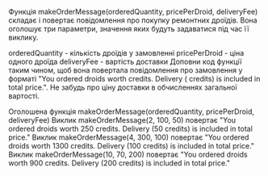 Функція makeOrderMessage(orderedQuantity, pricePerDroid, deliveryFee) складає і повертає повідомлення
 про покупку ремонтних дроїдів.
Вона оголошує три параметри, значення яких будуть задаватися під час її виклику.

orderedQuantity - кількість дроїдів у замовленні
pricePerDroid - ціна одного дроїда
deliveryFee - вартість доставки
Доповни код функції таким чином, щоб вона повертала повідомлення про замовлення у форматі 
"You ordered droids worth <total price> credits. Delivery (<delivery fee> credits)
 is included in total price.". Не забудь про ціну доставки в обчисленнях загальної вартості.

Оголошена функція makeOrderMessage(orderedQuantity, pricePerDroid, deliveryFee)
Виклик makeOrderMessage(2, 100, 50) повертає "You ordered droids worth 250 credits. 
Delivery (50 credits) is included in total price."
Виклик makeOrderMessage(4, 300, 100) повертає "You ordered droids worth 1300 credits. 
Delivery (100 credits) is included in total price."
Виклик makeOrderMessage(10, 70, 200) повертає "You ordered droids worth 900 credits. 
Delivery (200 credits) is included in total price."
